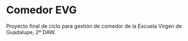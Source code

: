 # Comedor EVG

Proyecto final de ciclo para gestión de comedor de la Escuela Virgen de Guadalupe, 2º DAW.
